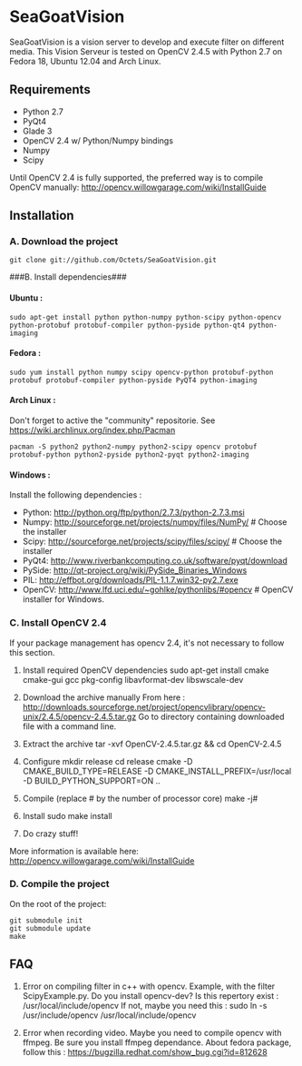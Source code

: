 SeaGoatVision
=============
SeaGoatVision is a vision server to develop and execute filter on different media.
This Vision Serveur is tested on OpenCV 2.4.5 with Python 2.7 on Fedora 18, Ubuntu 12.04 and Arch Linux.

Requirements
------------

 - Python 2.7
 - PyQt4
 - Glade 3
 - OpenCV 2.4 w/ Python/Numpy bindings
 - Numpy
 - Scipy

Until OpenCV 2.4 is fully supported, the preferred way is to compile OpenCV manually:
http://opencv.willowgarage.com/wiki/InstallGuide

Installation
------------
### A. Download the project ###
    git clone git://github.com/Octets/SeaGoatVision.git

###B. Install dependencies###
#### Ubuntu : ####
	sudo apt-get install python python-numpy python-scipy python-opencv python-protobuf protobuf-compiler python-pyside python-qt4 python-imaging

#### Fedora : ####
	sudo yum install python numpy scipy opencv-python protobuf-python protobuf protobuf-compiler python-pyside PyQT4 python-imaging

#### Arch Linux : ####
Don't forget to active the "community" repositorie. See https://wiki.archlinux.org/index.php/Pacman

	pacman -S python2 python2-numpy python2-scipy opencv protobuf protobuf-python python2-pyside python2-pyqt python2-imaging

#### Windows : ####
Install the following dependencies :

 - Python:	http://python.org/ftp/python/2.7.3/python-2.7.3.msi
 - Numpy:	http://sourceforge.net/projects/numpy/files/NumPy/	# Choose the installer
 - Scipy:	http://sourceforge.net/projects/scipy/files/scipy/	# Choose the installer
 - PyQt4:	http://www.riverbankcomputing.co.uk/software/pyqt/download
 - PySide:	http://qt-project.org/wiki/PySide_Binaries_Windows
 - PIL:		http://effbot.org/downloads/PIL-1.1.7.win32-py2.7.exe
 - OpenCV:	http://www.lfd.uci.edu/~gohlke/pythonlibs/#opencv	# OpenCV installer for Windows.

### C. Install OpenCV 2.4 ###
If your package management has opencv 2.4, it's not necessary to follow this section.

1. Install required OpenCV dependencies
	sudo apt-get install cmake cmake-gui gcc pkg-config libavformat-dev libswscale-dev

2. Download the archive manually
	From here : http://downloads.sourceforge.net/project/opencvlibrary/opencv-unix/2.4.5/opencv-2.4.5.tar.gz
	Go to directory containing downloaded file with a command line.

3. Extract the archive
	tar -xvf OpenCV-2.4.5.tar.gz && cd OpenCV-2.4.5

4. Configure
	mkdir release
	cd release
	cmake -D CMAKE_BUILD_TYPE=RELEASE -D CMAKE_INSTALL_PREFIX=/usr/local -D BUILD_PYTHON_SUPPORT=ON ..

5. Compile (replace # by the number of processor core)
	make -j#

6. Install
	sudo make install

7. Do crazy stuff!

More information is available here: http://opencv.willowgarage.com/wiki/InstallGuide

### D. Compile the project ###
On the root of the project:

	git submodule init
	git submodule update
	make

FAQ
---

1. Error on compiling filter in c++ with opencv. Example, with the filter ScipyExample.py.
Do you install opencv-dev? Is this repertory exist : /usr/local/include/opencv
If not, maybe you need this : sudo ln -s /usr/include/opencv /usr/local/include/opencv

2. Error when recording video.
Maybe you need to compile opencv with ffmpeg. Be sure you install ffmpeg dependance.
About fedora package, follow this : https://bugzilla.redhat.com/show_bug.cgi?id=812628
